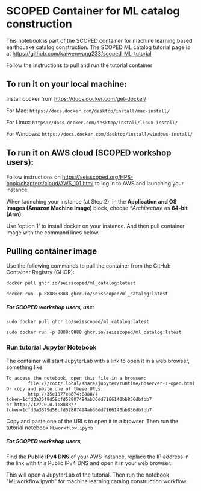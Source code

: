 # SCOPED Container for ML catalog construction
This notebook is part of the SCOPED container for machine learning based earthquake catalog construction. The SCOPED ML catalog tutorial page is at https://github.com/kaiwenwang233/scoped_ML_tutorial

Follow the instructions to pull and run the tutorial container: 

## To run it on your local machine:
Install docker from https://docs.docker.com/get-docker/

For Mac: ```https://docs.docker.com/desktop/install/mac-install/```

For Linux: ```https://docs.docker.com/desktop/install/linux-install/```

For Windows: ```https://docs.docker.com/desktop/install/windows-install/```

## To run it on AWS cloud (SCOPED workshop users):
Follow instructions on https://seisscoped.org/HPS-book/chapters/cloud/AWS_101.html to log in to AWS and launching your instance. 

When launching your instance (at Step 2), in the **Application and OS Images (Amazon Machine Image)** block, choose **Architecture* as **64-bit (Arm)**. 

Use 'option 1' to install docker on your instance. And then pull container image with the command lines below.

## Pulling container image
Use the following commands to pull the container from the GitHub Container Registry (GHCR):
```
docker pull ghcr.io/seisscoped/ml_catalog:latest

docker run -p 8888:8888 ghcr.io/seisscoped/ml_catalog:latest
```
##### For **SCOPED workshop users**, use:
```
sudo docker pull ghcr.io/seisscoped/ml_catalog:latest

sudo docker run -p 8888:8888 ghcr.io/seisscoped/ml_catalog:latest
```


### Run tutorial Jupyter Notebook

The container will start JupyterLab with a link to open it in a web browser, something like:
```
To access the notebook, open this file in a browser:
        file:///root/.local/share/jupyter/runtime/nbserver-1-open.html
Or copy and paste one of these URLs:
        http://35e1877ea874:8888/?token=1cfd3a35f9d58cfd52807494ab36dd7166140bb856dbfbb7
or http://127.0.0.1:8888/?token=1cfd3a35f9d58cfd52807494ab36dd7166140bb856dbfbb7

```
Copy and paste one of the URLs to open it in a browser. Then run the tutorial notebook ```MLworkflow.ipynb```

##### For **SCOPED workshop users**,

Find the **Public IPv4 DNS** of your AWS instance, replace the IP address in the link with this Public IPv4 DNS and open it in your web browser. 

This will open a JupyterLab of the tutorial. Then run the notebook "MLworkflow.ipynb" for machine learning catalog construction workflow.

